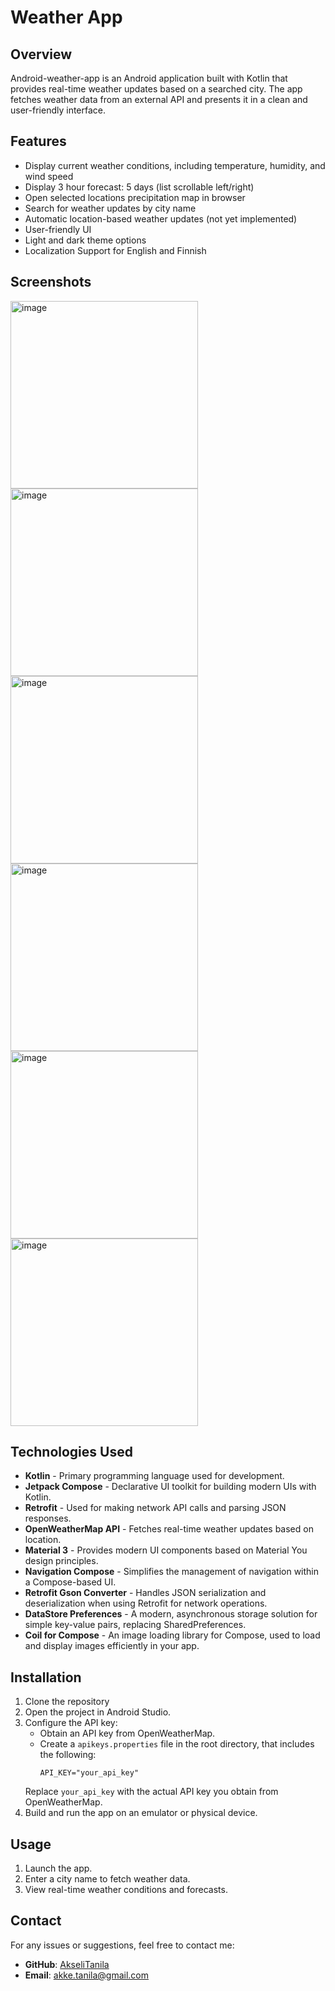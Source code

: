 # Weather App

## Overview
Android-weather-app is an Android application built with Kotlin that provides real-time weather updates based on a searched city. The app fetches weather data from an external API and presents it in a clean and user-friendly interface.

## Features
- Display current weather conditions, including temperature, humidity, and wind speed
- Display 3 hour forecast: 5 days (list scrollable left/right)
- Open selected locations precipitation map in browser 
- Search for weather updates by city name
- Automatic location-based weather updates (not yet implemented)
- User-friendly UI
- Light and dark theme options
- Localization Support for English and Finnish

## Screenshots
<img src="https://github.com/user-attachments/assets/2516dc1c-2e72-465b-950d-4492556e1c85" alt=image width=300>
<img src="https://github.com/user-attachments/assets/7eb1c6ed-1ff6-44e3-a28f-6b5ccfd48183" alt=image width=300>
<img src="https://github.com/user-attachments/assets/89a9d6f6-2d43-41d8-b899-5303eacac5f1" alt=image width=300>

<img src="https://github.com/user-attachments/assets/1202cdd8-99c7-4d7e-8f2d-8dabdfcb9355" alt=image width=300>
<img src="https://github.com/user-attachments/assets/256e6d46-350b-4a80-b0fd-84f94c363333" alt=image width=300>
<img src="https://github.com/user-attachments/assets/4d03633c-2747-44bb-90b3-7882746b927e" alt=image width=300>

## Technologies Used
- **Kotlin** - Primary programming language used for development.
- **Jetpack Compose** - Declarative UI toolkit for building modern UIs with Kotlin.
- **Retrofit** - Used for making network API calls and parsing JSON responses.
- **OpenWeatherMap API** - Fetches real-time weather updates based on location.
- **Material 3** - Provides modern UI components based on Material You design principles.
- **Navigation Compose** - Simplifies the management of navigation within a Compose-based UI.
- **Retrofit Gson Converter** - Handles JSON serialization and deserialization when using Retrofit for network operations.
- **DataStore Preferences** - A modern, asynchronous storage solution for simple key-value pairs, replacing SharedPreferences.
- **Coil for Compose** - An image loading library for Compose, used to load and display images efficiently in your app.

## Installation

1. Clone the repository
2. Open the project in Android Studio.
3. Configure the API key:
   - Obtain an API key from OpenWeatherMap.
   - Create a `apikeys.properties` file in the root directory, that includes the following:
     ```properties
     API_KEY="your_api_key"
     ```
   Replace `your_api_key` with the actual API key you obtain from OpenWeatherMap.
4. Build and run the app on an emulator or physical device.

## Usage

1. Launch the app.
2. Enter a city name to fetch weather data.
3. View real-time weather conditions and forecasts.

## Contact
For any issues or suggestions, feel free to contact me:

- **GitHub**: [AkseliTanila](https://github.com/AkseliTanila)
- **Email**: [akke.tanila@gmail.com](mailto:akke.tanila@gmail.com)
